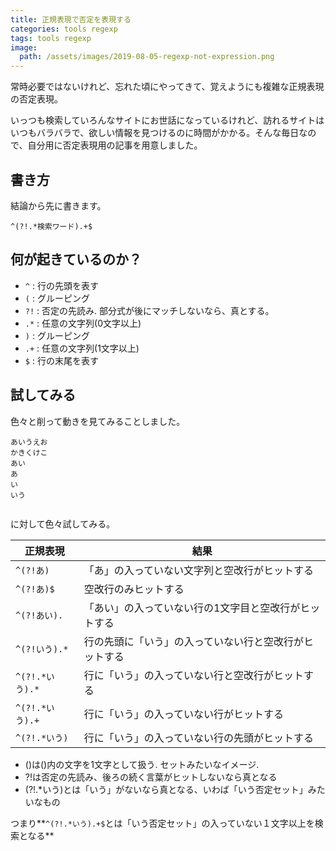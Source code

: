 ```yaml
---
title: 正規表現で否定を表現する
categories: tools regexp
tags: tools regexp
image:
  path: /assets/images/2019-08-05-regexp-not-expression.png
---
```

常時必要ではないけれど、忘れた頃にやってきて、覚えようにも複雑な正規表現の否定表現。

いっつも検索していろんなサイトにお世話になっているけれど、訪れるサイトはいつもバラバラで、欲しい情報を見つけるのに時間がかかる。そんな毎日なので、自分用に否定表現用の記事を用意しました。

## 書き方
結論から先に書きます。

```
^(?!.*検索ワード).+$
```

## 何が起きているのか？

- `^` : 行の先頭を表す
- `(` : グルーピング
- `?!` : 否定の先読み. 部分式が後にマッチしないなら、真とする。
- `.*` : 任意の文字列(0文字以上)
- `)` : グルーピング
- `.+` : 任意の文字列(1文字以上)
- `$` : 行の末尾を表す

## 試してみる

色々と削って動きを見てみることしました。

```
あいうえお
かきくけこ
あい
あ
い
いう


```

に対して色々試してみる。

| 正規表現 | 結果 |
| --- | --- |
| `^(?!あ)` | 「あ」の入っていない文字列と空改行がヒットする |
| `^(?!あ)$` | 空改行のみヒットする |
| `^(?!あい).` | 「あい」の入っていない行の1文字目と空改行がヒットする |
| `^(?!いう).*` | 行の先頭に「いう」の入っていない行と空改行がヒットする |
| `^(?!.*いう).*` | 行に「いう」の入っていない行と空改行がヒットする |
| `^(?!.*いう).+` | 行に「いう」の入っていない行がヒットする |
| `^(?!.*いう)` | 行に「いう」の入っていない行の先頭がヒットする |

- ()は()内の文字を1文字として扱う. セットみたいなイメージ.
- ?!は否定の先読み、後ろの続く言葉がヒットしないなら真となる
- (?!.\*いう)とは「いう」がないなら真となる、いわば「いう否定セット」みたいなもの

つまり**`^(?!.*いう).+$`とは「いう否定セット」の入っていない１文字以上を検索となる**
